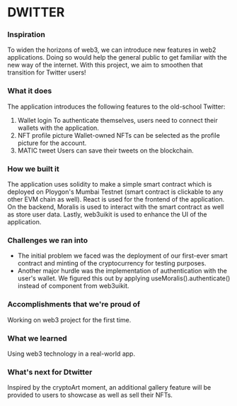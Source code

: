 # DWITTER

### Inspiration
To widen the horizons of web3, we can introduce new features in web2 applications. Doing so would help the general public to get familiar with the new way of the internet. With this project, we aim to smoothen that transition for Twitter users!

### What it does
The application introduces the following features to the old-school Twitter:
1. Wallet login
To authenticate themselves, users need to connect their wallets with the application.
2. NFT profile picture
Wallet-owned NFTs can be selected as the profile picture for the account.
2. MATIC tweet
Users can save their tweets on the blockchain.

### How we built it
The application uses solidity to make a simple smart contract which is deployed on Ploygon's Mumbai Testnet (smart contract is clickable to any other EVM chain as well). React is used for the frontend of the application. On the backend, Moralis is used to interact with the smart contract as well as store user data. Lastly, web3uikit is used to enhance the UI of the application.

### Challenges we ran into
- The initial problem we faced was the deployment of our first-ever smart contract and minting of the cryptocurrency for testing purposes.
- Another major hurdle was the implementation of authentication with the user's wallet. We figured this out by applying useMoralis().authenticate()  instead of <ConnectButton/> component from web3uikit.

### Accomplishments that we're proud of
Working on web3 project for the first time.

### What we learned
Using web3 technology in a real-world app.

### What's next for Dtwitter
Inspired by the cryptoArt moment, an additional gallery feature will be provided to users to showcase as well as sell their NFTs.